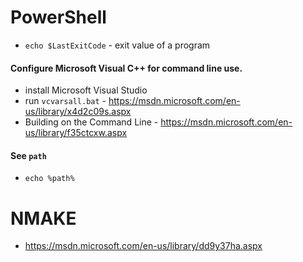 # PowerShell
- `echo $LastExitCode` - exit value of a program

#### Configure Microsoft Visual C++ for command line use.
- install Microsoft Visual Studio
- run `vcvarsall.bat` - https://msdn.microsoft.com/en-us/library/x4d2c09s.aspx
- Building on the Command Line - https://msdn.microsoft.com/en-us/library/f35ctcxw.aspx

#### See `path`
- `echo %path%`

# NMAKE
- https://msdn.microsoft.com/en-us/library/dd9y37ha.aspx
